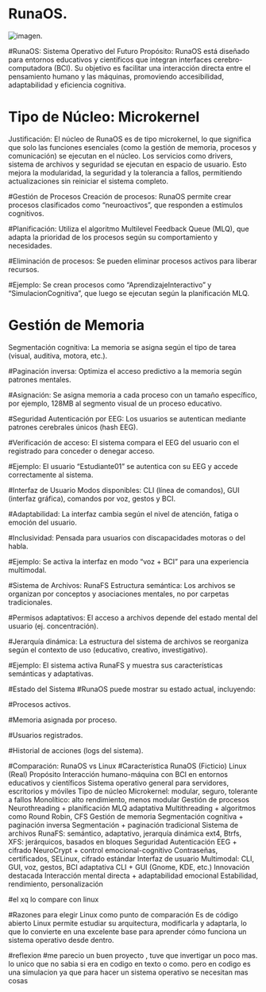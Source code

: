 # RunaOS.
 ![imagen.](https://t7m8e9c8.delivery.rocketcdn.me/wp-content/uploads/2020/12/linux-tux.jpg)

#RunaOS: Sistema Operativo del Futuro
Propósito: RunaOS está diseñado para entornos educativos y científicos que integran interfaces cerebro-computadora (BCI). Su objetivo es facilitar una interacción directa entre el pensamiento humano y las máquinas, promoviendo accesibilidad, adaptabilidad y eficiencia cognitiva.

# Tipo de Núcleo: Microkernel
Justificación: El núcleo de RunaOS es de tipo microkernel, lo que significa que solo las funciones esenciales (como la gestión de memoria, procesos y comunicación) se ejecutan en el núcleo. Los servicios como drivers, sistema de archivos y seguridad se ejecutan en espacio de usuario. Esto mejora la modularidad, la seguridad y la tolerancia a fallos, permitiendo actualizaciones sin reiniciar el sistema completo.

#Gestión de Procesos
Creación de procesos: RunaOS permite crear procesos clasificados como “neuroactivos”, que responden a estímulos cognitivos.

#Planificación: Utiliza el algoritmo Multilevel Feedback Queue (MLQ), que adapta la prioridad de los procesos según su comportamiento y necesidades.

#Eliminación de procesos: Se pueden eliminar procesos activos para liberar recursos.

#Ejemplo: Se crean procesos como “AprendizajeInteractivo” y “SimulacionCognitiva”, que luego se ejecutan según la planificación MLQ.

# Gestión de Memoria
Segmentación cognitiva: La memoria se asigna según el tipo de tarea (visual, auditiva, motora, etc.).

#Paginación inversa: Optimiza el acceso predictivo a la memoria según patrones mentales.

#Asignación: Se asigna memoria a cada proceso con un tamaño específico, por ejemplo, 128MB al segmento visual de un proceso educativo.

#Seguridad
Autenticación por EEG: Los usuarios se autentican mediante patrones cerebrales únicos (hash EEG).

#Verificación de acceso: El sistema compara el EEG del usuario con el registrado para conceder o denegar acceso.

#Ejemplo: El usuario “Estudiante01” se autentica con su EEG y accede correctamente al sistema.

 #Interfaz de Usuario
Modos disponibles: CLI (línea de comandos), GUI (interfaz gráfica), comandos por voz, gestos y BCI.

#Adaptabilidad: La interfaz cambia según el nivel de atención, fatiga o emoción del usuario.

#Inclusividad: Pensada para usuarios con discapacidades motoras o del habla.

#Ejemplo: Se activa la interfaz en modo “voz + BCI” para una experiencia multimodal.

#Sistema de Archivos: RunaFS
Estructura semántica: Los archivos se organizan por conceptos y asociaciones mentales, no por carpetas tradicionales.

#Permisos adaptativos: El acceso a archivos depende del estado mental del usuario (ej. concentración).

#Jerarquía dinámica: La estructura del sistema de archivos se reorganiza según el contexto de uso (educativo, creativo, investigativo).

#Ejemplo: El sistema activa RunaFS y muestra sus características semánticas y adaptativas.

 #Estado del Sistema
#RunaOS puede mostrar su estado actual, incluyendo:

#Procesos activos.

#Memoria asignada por proceso.

#Usuarios registrados.

#Historial de acciones (logs del sistema).

#Comparación: RunaOS vs Linux
#Característica	RunaOS (Ficticio)	Linux (Real)
Propósito	Interacción humano-máquina con BCI en entornos educativos y científicos	Sistema operativo general para servidores, escritorios y móviles
Tipo de núcleo	Microkernel: modular, seguro, tolerante a fallos	Monolítico: alto rendimiento, menos modular
Gestión de procesos	Neurothreading + planificación MLQ adaptativa	Multithreading + algoritmos como Round Robin, CFS
Gestión de memoria	Segmentación cognitiva + paginación inversa	Segmentación + paginación tradicional
Sistema de archivos	RunaFS: semántico, adaptativo, jerarquía dinámica	ext4, Btrfs, XFS: jerárquicos, basados en bloques
Seguridad	Autenticación EEG + cifrado NeuroCrypt + control emocional-cognitivo	Contraseñas, certificados, SELinux, cifrado estándar
Interfaz de usuario	Multimodal: CLI, GUI, voz, gestos, BCI adaptativa	CLI + GUI (Gnome, KDE, etc.)
Innovación destacada	Interacción mental directa + adaptabilidad emocional	Estabilidad, rendimiento, personalización


#el xq lo compare con linux 

#Razones para elegir Linux como punto de comparación
Es de código abierto Linux permite estudiar su arquitectura, modificarla y adaptarla, lo que lo convierte en una excelente base para aprender cómo funciona un sistema operativo desde dentro.

#reflexion
#me parecio un buen proyecto , tuve que invertigar un poco mas. lo unico que no sabia si era en codigo en texto o como. pero en codigo es una simulacion ya que para hacer un sistema operativo se necesitan  mas cosas



